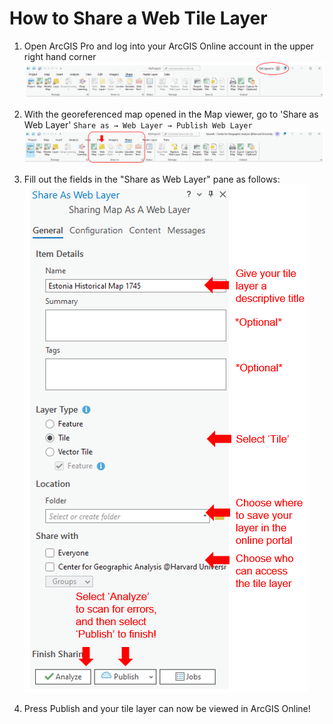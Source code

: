 # How to Share a Web Tile Layer

1. Open ArcGIS Pro and log into your ArcGIS Online account in the upper right hand corner ![Screenshot ArcGIS log in](media/sign-in.png)

2. With the georeferenced map opened in the Map viewer, go to 'Share as Web Layer' `Share as → Web Layer → Publish Web Layer` ![Screenshot of sharing ribbon](media/share-as.png)

3. Fill out the fields in the "Share as Web Layer" pane as follows: 
![Screenshot publishing pane](media/publishing.png)

4. Press Publish and your tile layer can now be viewed in ArcGIS Online!
